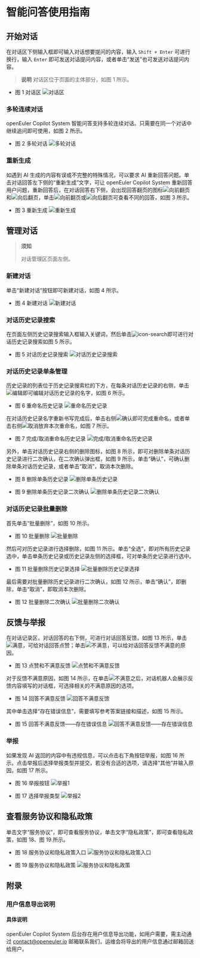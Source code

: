 # 智能问答使用指南

## 开始对话

在对话区下侧输入框即可输入对话想要提问的内容，输入 `Shift + Enter` 可进行换行，输入 `Enter` 即可发送对话提问内容，或者单击“发送”也可发送对话提问内容。

> **说明**
> 对话区位于页面的主体部分，如图 1 所示。

- 图 1 对话区
![对话区](./pictures/chat-area.png)

### 多轮连续对话

openEuler Copilot System 智能问答支持多轮连续对话。只需要在同一个对话中继续追问即可使用，如图 2 所示。

- 图 2 多轮对话
![多轮对话](./pictures/context-support.png)

### 重新生成

如遇到 AI 生成的内容有误或不完整的特殊情况，可以要求 AI 重新回答问题。单击对话回答左下侧的“重新生成”文字，可让 openEuler Copilot System 重新回答用户问题，重新回答后，在对话回答右下侧，会出现回答翻页的图标![向前翻页](./pictures/icon-arrow-prev.png)和![向后翻页](./pictures/icon-arrow-next.png)，单击![向前翻页](./pictures/icon-arrow-prev.png)或![向后翻页](./pictures/icon-arrow-next.png)可查看不同的回答，如图 3 所示。

- 图 3 重新生成
![重新生成](./pictures/regenerate.png)

## 管理对话

> **须知**
>
> 对话管理区页面左侧。

### 新建对话

单击“新建对话”按钮即可新建对话，如图 4 所示。

- 图 4 新建对话
![新建对话](./pictures/new-chat.png)

### 对话历史记录搜索

在页面左侧历史记录搜索输入框输入关键词，然后单击![icon-search](./pictures/icon-search.png)即可进行对话历史记录搜索如图 5 所示。

- 图 5 对话历史记录搜索
![对话历史记录搜索](./pictures/search-history.png)

### 对话历史记录单条管理

历史记录的列表位于历史记录搜索栏的下方，在每条对话历史记录的右侧，单击![编辑](./pictures/icon-edit.png)即可编辑对话历史记录的名字，如图 6 所示。

- 图 6 重命名历史记录
![重命名历史记录](./pictures/rename-session.png)

在对话历史记录名字重新书写完成后，单击右侧![确认](./pictures/icon-confirm.png)即可完成重命名，或者单击右侧![取消](./pictures/icon-cancel.png)放弃本次重命名，如图 7 所示。

- 图 7 完成/取消重命名历史记录
![完成/取消重命名历史记录](./pictures/rename-session-confirmation.png)

另外，单击对话历史记录右侧的删除图标，如图 8 所示，即可对删除单条对话历史记录进行二次确认，在二次确认弹出框，如图 9 所示，单击“确认”，可确认删除单条对话历史记录，或者单击“取消”，取消本次删除。

- 图 8 删除单条历史记录
![删除单条历史记录](./pictures/delete-session.png)

- 图 9 删除单条历史记录二次确认
![删除单条历史记录二次确认](./pictures/delete-session-confirmation.png)

### 对话历史记录批量删除

首先单击“批量删除”，如图 10 所示。

- 图 10 批量删除
![批量删除](./pictures/bulk-delete.png)

然后可对历史记录进行选择删除，如图 11 所示。单击“全选”，即对所有历史记录选中，单击单条历史记录或历史记录左侧的选择框，可对单条历史记录进行选中。

- 图 11 批量删除历史记录选择
![批量删除历史记录选择](./pictures/bulk-delete-multi-select.png)

最后需要对批量删除历史记录进行二次确认，如图 12 所示，单击“确认”，即删除，单击“取消”，即取消本次删除。

- 图 12 批量删除二次确认
![批量删除二次确认](./pictures/bulk-delete-confirmation.png)

## 反馈与举报

在对话记录区，对话回答的右下侧，可进行对话回答反馈，如图 13 所示，单击![满意](./pictures/icon-thumb-up.png)，可给对话回答点赞；单击![不满意](./pictures/icon-thumb-down.png)，可以给对话回答反馈不满意的原因。

- 图 13 点赞和不满意反馈
![点赞和不满意反馈](./pictures/feedback.png)

对于反馈不满意原因，如图 14 所示，在单击![不满意](./pictures/icon-thumb-down.png)之后，对话机器人会展示反馈内容填写的对话框，可选择相关的不满意原因的选项。

- 图 14 回答不满意反馈
![回答不满意反馈](./pictures/feedback-illegal.png)

其中单击选择“存在错误信息”，需要填写参考答案链接和描述，如图 15 所示。

- 图 15 回答不满意反馈——存在错误信息
![回答不满意反馈——存在错误信息](./pictures/feedback-misinfo.png)

### 举报

如果发现 AI 返回的内容中有违规信息，可以点击右下角按钮举报，如图 16 所示。点击举报后选择举报类型并提交，若没有合适的选项，请选择“其他”并输入原因，如图 17 所示。

- 图 16 举报按钮
![举报1](./pictures/report.png)

- 图 17 选择举报类型
![举报2](./pictures/report-options.png)

## 查看服务协议和隐私政策

单击文字“服务协议”，即可查看服务协议，单击文字“隐私政策”，即可查看隐私政策，如图 18、图 19 所示。

- 图 18 服务协议和隐私政策入口
![服务协议和隐私政策入口](./pictures/privacy-policy-entry.png)

- 图 19 服务协议和隐私政策
![服务协议和隐私政策](./pictures/privacy-policy.png)

## 附录

### 用户信息导出说明

#### 具体说明

openEuler Copilot System 后台存在用户信息导出功能，如用户需要，需主动通过 <contact@openeuler.io> 邮箱联系我们，运维会将导出的用户信息通过邮箱回送给用户。
